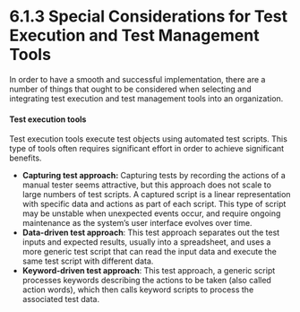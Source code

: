# 6.1.3 Special Considerations for Test Execution and Test Management Tools

In order to have a smooth and successful implementation, there are a number of things that ought to be considered when selecting and integrating test execution and test management tools into an organization. 

#### Test execution tools 

Test execution tools execute test objects using automated test scripts. This type of tools often requires significant effort in order to achieve significant benefits.

* **Capturing test approach:** Capturing tests by recording the actions of a manual tester seems attractive, but this approach does not scale to large numbers of test scripts. A captured script is a linear representation with specific data and actions as part of each script. This type of script may be unstable when unexpected events occur, and require ongoing maintenance as the system’s user interface evolves over time. 
* **Data-driven test approach**: This test approach separates out the test inputs and expected results, usually into a spreadsheet, and uses a more generic test script that can read the input data and execute the same test script with different data. 
* **Keyword-driven test approach**: This test approach, a generic script processes keywords describing the actions to be taken \(also called action words\), which then calls keyword scripts to process the associated test data.





